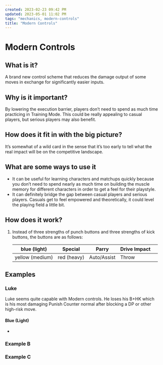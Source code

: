 ```yaml
---
created: 2023-02-23 09:42 PM
updated: 2023-05-01 11:02 PM
tags: "mechanics, modern-controls"
title: "Modern Controls"
---
```

# Modern Controls
## What is it?
A brand new control scheme that reduces the damage output of some moves in exchange for significantly easier inputs. 


## Why is it important?
By lowering the execution barrier, players don’t need to spend as much time practicing in Training Mode.  This could be really appealing to casual players, but serious players may also benefit.


## How does it fit in with the big picture?
It’s somewhat of a wild card in the sense that it’s too early to tell what the real impact will be on the competitive landscape.  


## What are some ways to use it
- It can be useful for learning characters and matchups quickly because you don’t need to spend nearly as much time on building the muscle memory for different characters in order to get a feel for their playstyle. 
- It can definitely bridge the gap between casual players and serious players.  Casuals get to feel empowered and theoretically, it could level the playing field a little bit. 

## How does it work?
1.  Instead of three strengths of punch buttons and three strengths of kick buttons, the buttons are as follows:

	| blue (light)    | Special     | Parry       | Drive Impact |      |
	| --------------- | ----------- | ----------- | ------------ | ---- |
	| yellow (medium) | red (heavy) | Auto/Assist | Throw        |      |


## Examples
### Luke 
Luke seems quite capable with Modern controls.  He loses his B+HK which is his most damaging Punish Counter normal after blocking a DP or other high-risk move. 

#### Blue (Light)
- 

### Example B

### Example C